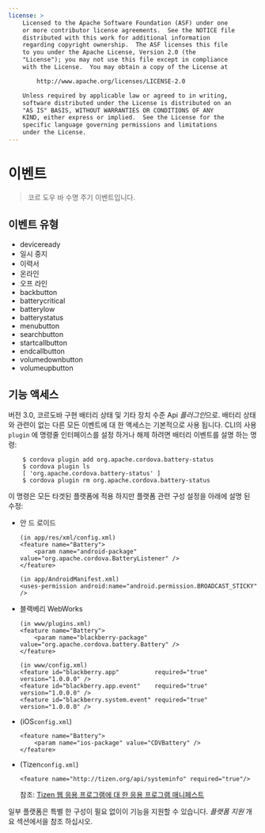 ```yaml
---
license: >
    Licensed to the Apache Software Foundation (ASF) under one
    or more contributor license agreements.  See the NOTICE file
    distributed with this work for additional information
    regarding copyright ownership.  The ASF licenses this file
    to you under the Apache License, Version 2.0 (the
    "License"); you may not use this file except in compliance
    with the License.  You may obtain a copy of the License at

        http://www.apache.org/licenses/LICENSE-2.0

    Unless required by applicable law or agreed to in writing,
    software distributed under the License is distributed on an
    "AS IS" BASIS, WITHOUT WARRANTIES OR CONDITIONS OF ANY
    KIND, either express or implied.  See the License for the
    specific language governing permissions and limitations
    under the License.
---
```


# 이벤트

> 코르 도우 바 수명 주기 이벤트입니다.

## 이벤트 유형

*   deviceready
*   일시 중지
*   이력서
*   온라인
*   오프 라인
*   backbutton
*   batterycritical
*   batterylow
*   batterystatus
*   menubutton
*   searchbutton
*   startcallbutton
*   endcallbutton
*   volumedownbutton
*   volumeupbutton

## 기능 액세스

버전 3.0, 코르도바 구현 배터리 상태 및 기타 장치 수준 Api *플러그인*으로. 배터리 상태와 관련이 없는 다른 모든 이벤트에 대 한 액세스는 기본적으로 사용 됩니다. CLI의 사용 `plugin` 에 명령줄 인터페이스를 설정 하거나 해제 하려면 배터리 이벤트를 설명 하는 명령:

        $ cordova plugin add org.apache.cordova.battery-status
        $ cordova plugin ls
        [ 'org.apache.cordova.battery-status' ]
        $ cordova plugin rm org.apache.cordova.battery-status
    

이 명령은 모든 타겟된 플랫폼에 적용 하지만 플랫폼 관련 구성 설정을 아래에 설명 된 수정:

*   안 드 로이드
    
        (in app/res/xml/config.xml)
        <feature name="Battery">
            <param name="android-package" value="org.apache.cordova.BatteryListener" />
        </feature>
        
        (in app/AndroidManifest.xml)
        <uses-permission android:name="android.permission.BROADCAST_STICKY" />
        

*   블랙베리 WebWorks
    
        (in www/plugins.xml)
        <feature name="Battery">
            <param name="blackberry-package" value="org.apache.cordova.battery.Battery" />
        </feature>
        
        (in www/config.xml)
        <feature id="blackberry.app"          required="true" version="1.0.0.0" />
        <feature id="blackberry.app.event"    required="true" version="1.0.0.0" />
        <feature id="blackberry.system.event" required="true" version="1.0.0.0" />
        

*   (iOS`config.xml`)
    
        <feature name="Battery">
            <param name="ios-package" value="CDVBattery" />
        </feature>
        

*   (Tizen`config.xml`)
    
        <feature name="http://tizen.org/api/systeminfo" required="true"/>
        
    
    참조: [Tizen 웹 응용 프로그램에 대 한 응용 프로그램 매니페스트][1]

 [1]: https://developer.tizen.org/help/topic/org.tizen.help.gs/Creating%20a%20Project.html?path=0_1_1_3#8814682_CreatingaProject-EditingconfigxmlFeatures

일부 플랫폼은 특별 한 구성이 필요 없이이 기능을 지원할 수 있습니다. *플랫폼 지원* 개요 섹션에서을 참조 하십시오.